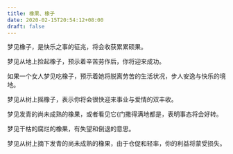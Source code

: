 ```yaml
---
title: 橡果、橡子
date: 2020-02-15T20:54:12+08:00
draft: false
---
```


梦见橡子，是快乐之事的征兆，将会收获累累硕果。

梦见从地上捡起橡子，预示着辛苦劳作后，你将迎来成功。

如果一个女人梦见吃橡子，预示着她将脱离劳苦的生活状况，步人安逸与快乐的境地。

梦见从树上摇橡子，表示你将会很快迎来事业与爱情的双丰收。

梦见发青的尚未成熟的橡果，或者看见它{门撒得满地都是，表明事态将会好转。

梦见干枯的腐烂的橡果，有失望和倒退的意思。

梦见从树上摘下发青的尚未成熟的橡果，由于仓促和轻率，你的利益将蒙受损失。

